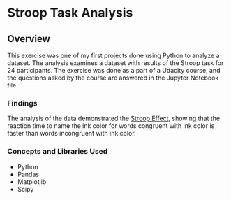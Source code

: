 # Stroop Task Analysis

## Overview
This exercise was one of my first projects done using Python to analyze a dataset. The analysis examines a dataset with results of the Stroop task for 24 participants. The exercise was done as a part of a Udacity course, and the questions asked by the course are answered in the Jupyter Notebook file.

### Findings
The analysis of the data demonstrated the [Stroop Effect](https://www.verywellmind.com/what-is-the-stroop-effect-2795832), showing that the reaction time to name the ink color for words congruent with ink color is faster than words incongruent with ink color.

### Concepts and Libraries Used
- Python
- Pandas
- Matplotlib
- Scipy
